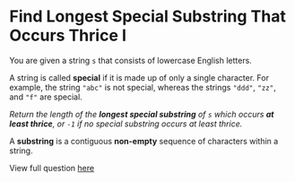 # **Find Longest Special Substring That Occurs Thrice I**

You are given a string `s` that consists of lowercase English letters.

A string is called **special** if it is made up of only a single character. For example, the string `"abc"` is not special, whereas the strings `"ddd"`, `"zz"`, and `"f"` are special.

_Return the length of the **longest special substring** of `s` which occurs **at least thrice**, or `-1` if no special substring occurs at least thrice._

A **substring** is a contiguous **non-empty** sequence of characters within a string.

View full question <a href="https://leetcode.com/problems/find-longest-special-substring-that-occurs-thrice-i?envType=daily-question&envId=2024-12-10">here</a>
